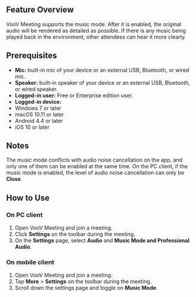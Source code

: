 

## Feature Overview
VooV Meeting supports the music mode. After it is enabled, the original audio will be rendered as detailed as possible. If there is any music being played back in the environment, other attendees can hear it more clearly.

## Prerequisites
- **Mic:** built-in mic of your device or an external USB, Bluetooth, or wired mic.
- **Speaker:** built-in speaker of your device or an external USB, Bluetooth, or wired speaker.
- **Logged-in user:** Free or Enterprise edition user.
- **Logged-in device:**
 - Windows 7 or later
 - macOS 10.11 or later
 - Android 4.4 or later
 - iOS 10 or later

## Notes

The music mode conflicts with audio noise cancellation on the app, and only one of them can be enabled at the same time. On the PC client, if the music mode is enabled, the level of audio noise cancellation can only be **Close**.

## How to Use
### On PC client
1. Open VooV Meeting and join a meeting.
2. Click **Settings** on the toolbar during the meeting.
3. On the **Settings** page, select **Audio** and **Music Mode and Professional Audio**.

### On mobile client
1. Open VooV Meeting and join a meeting.
2. Tap **More** > **Settings** on the toolbar during the meeting.
3. Scroll down the settings page and toggle on **Music Mode**.
